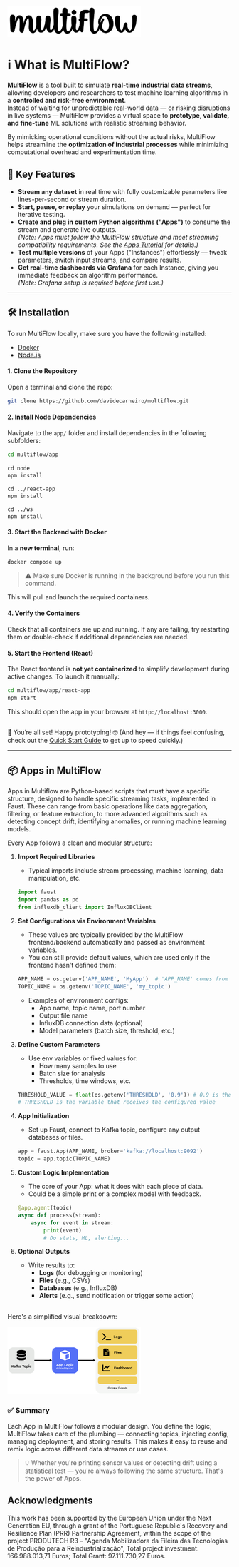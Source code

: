 <picture>
  <source media="(prefers-color-scheme: dark)" srcset="assets/mf-logo-light.png">
  <source media="(prefers-color-scheme: light)" srcset="assets/mf-logo.png">
  <img alt="MultiFlow Logo" src="assets/mf-logo.png" width="300"/>
</picture>

# ℹ️ What is MultiFlow?

**MultiFlow** is a tool built to simulate **real-time industrial data streams**, allowing developers and researchers to test machine learning algorithms in a **controlled and risk-free environment**.  
Instead of waiting for unpredictable real-world data — or risking disruptions in live systems — MultiFlow provides a virtual space to **prototype, validate, and fine-tune** ML solutions with realistic streaming behavior.

By mimicking operational conditions without the actual risks, MultiFlow helps streamline the **optimization of industrial processes** while minimizing computational overhead and experimentation time.

## 🚀 Key Features

- **Stream any dataset** in real time with fully customizable parameters like lines-per-second or stream duration.
- **Start, pause, or replay** your simulations on demand — perfect for iterative testing.
- **Create and plug in custom Python algorithms ("Apps")** to consume the stream and generate live outputs.  
  *(Note: Apps must follow the MultiFlow structure and meet streaming compatibility requirements. See the [Apps Tutorial](#how-multiflow-apps-work) for details.)*
- **Test multiple versions** of your Apps ("Instances") effortlessly — tweak parameters, switch input streams, and compare results.
- **Get real-time dashboards via Grafana** for each Instance, giving you immediate feedback on algorithm performance.  
  *(Note: Grafana setup is required before first use.)*
---

## 🛠️ Installation

To run MultiFlow locally, make sure you have the following installed:

* [Docker](https://www.docker.com/)
* [Node.js](https://nodejs.org/)

#### 1. Clone the Repository

Open a terminal and clone the repo:

```bash
git clone https://github.com/davidecarneiro/multiflow.git
```

#### 2. Install Node Dependencies

Navigate to the `app/` folder and install dependencies in the following subfolders:

```bash
cd multiflow/app
```

```
cd node
npm install
```

```
cd ../react-app
npm install
```

```
cd ../ws
npm install
```

#### 3. Start the Backend with Docker

In a **new terminal**, run:

```bash
docker compose up
```

> ⚠️ Make sure Docker is running in the background before you run this command.

This will pull and launch the required containers.

#### 4. Verify the Containers

Check that all containers are up and running. If any are failing, try restarting them or double-check if additional dependencies are needed.

#### 5. Start the Frontend (React)

The React frontend is **not yet containerized** to simplify development during active changes.
To launch it manually:

```bash
cd multiflow/app/react-app
npm start
```

This should open the app in your browser at `http://localhost:3000`.

##

🎉 You’re all set! Happy prototyping! 🤓
(And hey — if things feel confusing, check out the [Quick Start Guide](#) to get up to speed quickly.)

----

## 📦 Apps in MultiFlow

Apps in Multiflow are Python-based scripts that must have a specific structure, designed to handle specific streaming tasks, implemented in Faust. These can range from basic operations like data aggregation, filtering, or feature extraction, to more advanced algorithms such as detecting concept drift, identifying anomalies, or running machine learning models.

Every App follows a clean and modular structure:

1. **Import Required Libraries**

   * Typical imports include stream processing, machine learning, data manipulation, etc.

   ```python
   import faust
   import pandas as pd
   from influxdb_client import InfluxDBClient
   ```

2. **Set Configurations via Environment Variables**

   * These values are typically provided by the MultiFlow frontend/backend automatically and passed as environment variables.
   * You can still provide default values, which are used only if the frontend hasn't defined them:

   ```python
   APP_NAME = os.getenv('APP_NAME', 'MyApp')  # 'APP_NAME' comes from frontend; 'MyApp' is default fallback
   TOPIC_NAME = os.getenv('TOPIC_NAME', 'my_topic')
   ```

   * Examples of environment configs:
     * App name, topic name, port number
     * Output file name
     * InfluxDB connection data (optional)
     * Model parameters (batch size, threshold, etc.)

3. **Define Custom Parameters**

   * Use env variables or fixed values for:
     * How many samples to use
     * Batch size for analysis
     * Thresholds, time windows, etc.

    ```python
    THRESHOLD_VALUE = float(os.getenv('THRESHOLD', '0.9')) # 0.9 is the default threshold value;
    # THRESHOLD is the variable that receives the configured value
    ```

4. **App Initialization**

   * Set up Faust, connect to Kafka topic, configure any output databases or files.

   ```python
   app = faust.App(APP_NAME, broker='kafka://localhost:9092')
   topic = app.topic(TOPIC_NAME)
   ```

5. **Custom Logic Implementation**

   * The core of your App: what it does with each piece of data.
   * Could be a simple print or a complex model with feedback.

   ```python
   @app.agent(topic)
   async def process(stream):
       async for event in stream:
           print(event)
           # Do stats, ML, alerting...
   ```


6. **Optional Outputs**
   * Write results to:
     * **Logs** (for debugging or monitoring)
     * **Files** (e.g., CSVs)
     * **Databases** (e.g., InfluxDB)
     * **Alerts** (e.g., send notification or trigger some action)

##

Here's a simplified visual breakdown:

<img alt="Apps in Multiflow" src="assets/App-Diagram.png" width="300"/>

### ✅ Summary

Each App in MultiFlow follows a modular design. You define the logic; MultiFlow takes care of the plumbing — connecting topics, injecting config, managing deployment, and storing results. This makes it easy to reuse and remix logic across different data streams or use cases.

> 💡 Whether you're printing sensor values or detecting drift using a statistical test — you're always following the same structure. That's the power of Apps.

## Acknowledgments

This work has been supported by the European Union under the Next Generation EU, through a grant of the Portuguese Republic's Recovery and Resilience Plan (PRR) Partnership Agreement, within the scope of the project PRODUTECH R3 – "Agenda Mobilizadora da Fileira das Tecnologias de Produção para a Reindustrialização", Total project investment: 166.988.013,71 Euros; Total Grant: 97.111.730,27 Euros. 
